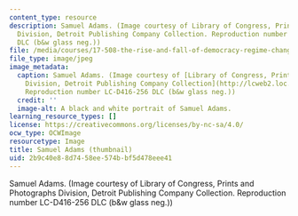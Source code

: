 ```yaml
---
content_type: resource
description: Samuel Adams. (Image courtesy of Library of Congress, Prints and Photographs
  Division, Detroit Publishing Company Collection. Reproduction number LC-D416-256
  DLC (b&w glass neg.))
file: /media/courses/17-508-the-rise-and-fall-of-democracy-regime-change-spring-2002/2b9c40e88d7458ee574bbf5d478eee41_17-508s02-th.jpg
file_type: image/jpeg
image_metadata:
  caption: Samuel Adams. (Image courtesy of [Library of Congress, Prints and Photographs
    Division, Detroit Publishing Company Collection](http://lcweb2.loc.gov/ammem/collections/touring/index.html).
    Reproduction number LC-D416-256 DLC (b&w glass neg.))
  credit: ''
  image-alt: A black and white portrait of Samuel Adams.
learning_resource_types: []
license: https://creativecommons.org/licenses/by-nc-sa/4.0/
ocw_type: OCWImage
resourcetype: Image
title: Samuel Adams (thumbnail)
uid: 2b9c40e8-8d74-58ee-574b-bf5d478eee41
---
```

Samuel Adams. (Image courtesy of Library of Congress, Prints and Photographs Division, Detroit Publishing Company Collection. Reproduction number LC-D416-256 DLC (b&w glass neg.))
